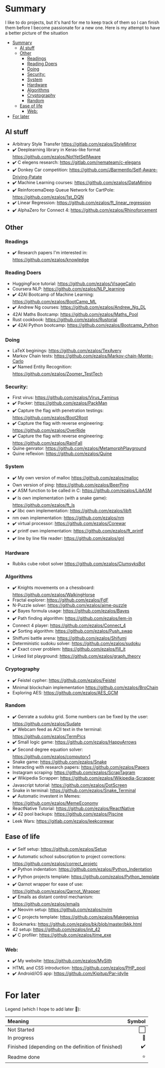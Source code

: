 
<!-- TOC --><a name="summary"></a>
# Summary
I like to do projects, but it's hard for me to keep track of them so I can finish them before I become passionate for a new one. Here is my attempt to have a better picture of the situation

<!-- TOC start -->
- [Summary](#summary)
	- [AI stuff](#ai-stuff)
	- [Other](#other)
		- [Readings](#readings)
		- [Reading Doers](#reading-doers)
		- [Doing](#doing)
		- [Security:](#security)
		- [System](#system)
		- [Hardware](#hardware)
		- [Algorithms](#algorithms)
		- [Cryptography](#cryptography)
		- [Random](#random)
	- [Ease of life](#ease-of-life)
		- [Web:](#web)
- [For later](#for-later)
<!-- TOC end -->

<!-- TOC --><a name="ai-stuff"></a>
## AI stuff

- Arbitrary Style Transfer https://gitlab.com/ezalos/StyleMirror
- ✔️ Deeplearning library in Keras-like format https://github.com/ezalos/NotYetSelfAware
- ✔️ C elegens research: https://gitlab.com/nemateam/c-elegans
- ✔️ Donkey Car competition: https://github.com/JBarmentlo/Self-Aware-Driving-Patate
- ✔️ Machine Learning courses: https://github.com/ezalos/DataMining
- ✔️ ReinforcemaDeep Queue Network for CartPole: https://github.com/ezalos/1st_DQN
- ✔️ Linear Regression: https://github.com/ezalos/ft_linear_regression
- ✔️ AlphaZero for Connect 4: https://github.com/ezalos/Rhinoforcement

<!-- TOC --><a name="other"></a>
## Other

<!-- TOC --><a name="readings"></a>
### Readings

- ✔️ Research papers I'm interested in: https://github.com/ezalos/knowledge

<!-- TOC --><a name="reading-doers"></a>
### Reading Doers

- HuggingFace tutorial: https://github.com/ezalos/VisageCalin
- Coursera NLP: https://github.com/ezalos/NLP_learning
- ✔️ 42AI Bootcamp of Machine Learning: https://github.com/ezalos/BootCamp_ML
- ✔️ Andrew Ng courses: https://github.com/ezalos/Andrew_Ng_DL
- 42AI Maths Bootcamp: https://github.com/ezalos/Maths_Pool
- Rust cookbook: https://github.com/ezalos/Rustorial
- ✔️ 42AI Python bootcamp: https://github.com/ezalos/Bootcamp_Python

<!-- TOC --><a name="doing"></a>
### Doing

- LaTeX beginings: https://github.com/ezalos/TexAvery
- Markov Chain tests: https://github.com/ezalos/Markov-chain-Monte-Carlo
- ✔️ Named Entity Recognition: https://github.com/ezalos/Zoomer_TestTech

<!-- TOC --><a name="security"></a>
### Security:

- First virus: https://github.com/ezalos/Virus_Faminus
- ✔️ Packer: https://github.com/ezalos/PackMan
- ✔️ Capture the flag with penetration testings: https://github.com/ezalos/Boot2Root
- ✔️ Capture the flag with reverse engineering: https://github.com/ezalos/OverRide
- ✔️ Capture the flag with reverse engineering: https://github.com/ezalos/RainFall
- Quine genrator: https://github.com/ezalos/MetamorphPlayground
- Quine reflexion: https://github.com/ezalos/Quine

<!-- TOC --><a name="system"></a>
### System
- ✔️ My own version of malloc https://github.com/ezalos/malloc
- Own version of ping: https://github.com/ezalos/BeerPing
- ✔️ ASM function to be called in C: https://github.com/ezalos/LibASM
- ✔️ ls own implementation (with a snake game): https://github.com/ezalos/ft_ls
- ✔️ libc own implementation: https://github.com/ezalos/libft
- nm own implementation: https://github.com/ezalos/nm
- ✔️ virtual processor: https://github.com/ezalos/Corewar
- ✔️ printf own implementation: https://github.com/ezalos/ft_printf
- ✔️ line by line file reader: https://github.com/ezalos/gnl

<!-- TOC --><a name="hardware"></a>
### Hardware
- Rubiks cube robot solver https://github.com/ezalos/ClumsyksBot

<!-- TOC --><a name="algorithms"></a>
### Algorithms

- ✔️ Knights movements on a chessboard: https://github.com/ezalos/WalkingHorse
- Fractal explorer: https://github.com/ezalos/FdF
- N-Puzzle solver: https://github.com/ezalos/aime-puzzle
- ✔️ Bayes formula usage: https://github.com/ezalos/Bayes
- ✔️ Path finding algorithm: https://github.com/ezalos/lem-in
- Connect 4 player: https://github.com/ezalos/Connect_4
- ✔️ Sorting algorithm: https://github.com/ezalos/Push_swap
- Shiffumi battle arena: https://github.com/ezalos/Shifumi
- Deterministic sudoku solver: https://github.com/ezalos/sudoku
- ✔️ Exact cover problem: https://github.com/ezalos/fill_it
- Linked list playground: https://github.com/ezalos/graph_theory

<!-- TOC --><a name="cryptography"></a>
### Cryptography

- ✔️ Feistel cypher: https://github.com/ezalos/Feistel
- Minimal blockchain implementation https://github.com/ezalos/BroChain
- Exploring AES: https://github.com/ezalos/AES_GCM

<!-- TOC --><a name="random"></a>
### Random

- ✔️ Genrate a sudoku grid. Some numbers can be fixed by the user: https://github.com/ezalos/Sudate
- ✔️ Webcam feed as ACII text in the terminal: https://github.com/ezalos/TermPics
- ✔️ Small logic game: https://github.com/ezalos/HappyArrows
- ✔️ Second degree equation solver: https://github.com/ezalos/computorv1
- Snake game: https://github.com/ezalos/Snake
- Interacting with research papers: https://github.com/ezalos/Papers
- Instagram scraping: https://github.com/ezalos/ScrapTagram
- ✔️ Wikipedia Scrapper: https://github.com/ezalos/Wikipedia-Scrapper
- Javascript tutorial: https://github.com/ezalos/DotScreen
- Snake in terminal: https://github.com/ezalos/Snake_Terminal
- ✔️ Automatic investent in Memes: https://github.com/ezalos/MemeEconomy
- ReactNative Tutorial: https://github.com/ezalos/ReactNative
- ✔️ 42 pool backups: https://github.com/ezalos/Piscine
- Leek Wars: https://gitlab.com/ezalos/leekcorewar

<!-- TOC --><a name="ease-of-life"></a>
## Ease of life

- ✔️ Self setup: https://github.com/ezalos/Setup
- ✔️ Automatic school subscription to project corrections: https://github.com/ezalos/correct_projetc
- ✔️ Python indentation: https://github.com/ezalos/Python_Indentation
- ✔️ Python projects template: https://github.com/ezalos/Python_template
- ✔️ Qarnot wrapper for ease of use: https://github.com/ezalos/Qarnot_Wrapper
- ✔️ Emails as distant control mechanism: https://github.com/ezalos/emails
- ✔️ Neovim setup: https://github.com/ezalos/nvim
- ✔️ C projects template: https://github.com/ezalos/Makegenius
- Bookmarks: https://github.com/ezalos/bk/blob/master/bkk.html
- 42 setup: https://github.com/ezalos/init_42
- ✔️ C profiler: https://github.com/ezalos/time_exe

<!-- TOC --><a name="web"></a>
### Web:

- ✔️ My website: https://github.com/ezalos/MySith
- HTML and CSS introduction: https://github.com/ezalos/PHP_pool
- ✔️ Android/iOS app: https://github.com/Kipitup/Par-idylle



<!-- TOC --><a name="for-later"></a>
# For later

Legend (which I hope to add later 🤞):

|Meaning|Symbol|
|:-|-:|
|Not Started|⬜|
|In progress|🚧|
|Finished (depending on the definition of finished)|✔️|
|Readme done|⭐|
